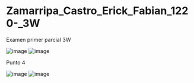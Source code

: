 # Zamarripa_Castro_Erick_Fabian_1220-_3W
Examen primer parcial 3W

![image](https://github.com/user-attachments/assets/97227828-820f-459e-bd3f-1aad5ef88fbb)
![image](https://github.com/user-attachments/assets/7e4b2fcd-2d32-495d-af3f-ba94cd0f87fb)

Punto 4

![image](https://github.com/user-attachments/assets/fb11d9d0-89fa-4b53-98ea-0805914031c3)
![image](https://github.com/user-attachments/assets/059046c4-5033-46e4-9861-81de2b57490c)

